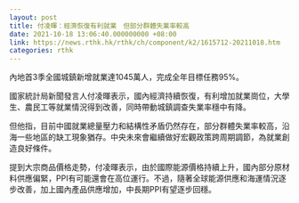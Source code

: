 ```yaml
---
layout: post
title: 付凌暉：經濟恢復有利就業　但部分群體失業率較高
date: 2021-10-18 13:06:40.000000000 +08:00
link: https://news.rthk.hk/rthk/ch/component/k2/1615712-20211018.htm
categories: rthk
---
```


內地首3季全國城鎮新增就業達1045萬人，完成全年目標任務95%。

國家統計局新聞發言人付凌暉表示，國內經濟持續恢復，有利增加就業崗位，大學生、農民工等就業情況得到改善，同時帶動城鎮調查失業率穩中有降。

但他指，目前中國就業總量壓力和結構性矛盾仍然存在，部分群體失業率較高，沿海一些地區的缺工現象猶存。中央未來會繼續做好宏觀政策跨周期調節，為就業創造良好條件。

提到大宗商品價格走勢，付凌暉表示，由於國際能源價格持續上升，國內部分原材料供應偏緊，PPI有可能還會在高位運行。不過，隨著全球能源供應和海運情況逐步改善，加上國內產品供應增加，中長期PPI有望逐步回穩。

